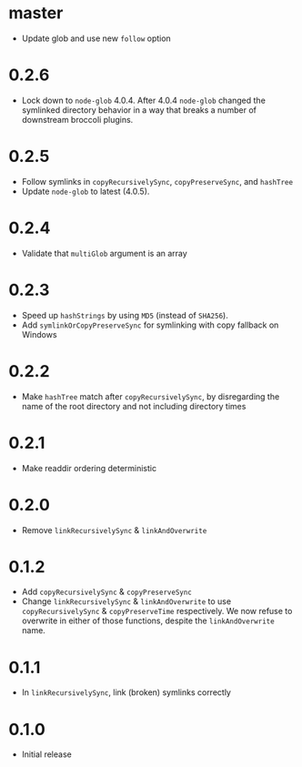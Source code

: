 # master

* Update glob and use new `follow` option

# 0.2.6

* Lock down to `node-glob` 4.0.4. After 4.0.4 `node-glob` changed the symlinked directory
  behavior in a way that breaks a number of downstream broccoli plugins.

# 0.2.5

* Follow symlinks in `copyRecursivelySync`, `copyPreserveSync`, and `hashTree`
* Update `node-glob` to latest (4.0.5).

# 0.2.4

* Validate that `multiGlob` argument is an array

# 0.2.3

* Speed up `hashStrings` by using `MD5` (instead of `SHA256`).
* Add `symlinkOrCopyPreserveSync` for symlinking with copy fallback on Windows

# 0.2.2

* Make `hashTree` match after `copyRecursivelySync`, by disregarding the
  name of the root directory and not including directory times

# 0.2.1

* Make readdir ordering deterministic

# 0.2.0

* Remove `linkRecursivelySync` & `linkAndOverwrite`

# 0.1.2

* Add `copyRecursivelySync` & `copyPreserveSync`
* Change `linkRecursivelySync` & `linkAndOverwrite` to use
  `copyRecursivelySync` & `copyPreserveTime` respectively. We now refuse
  to overwrite in either of those functions, despite the `linkAndOverwrite`
  name.

# 0.1.1

* In `linkRecursivelySync`, link (broken) symlinks correctly

# 0.1.0

* Initial release
